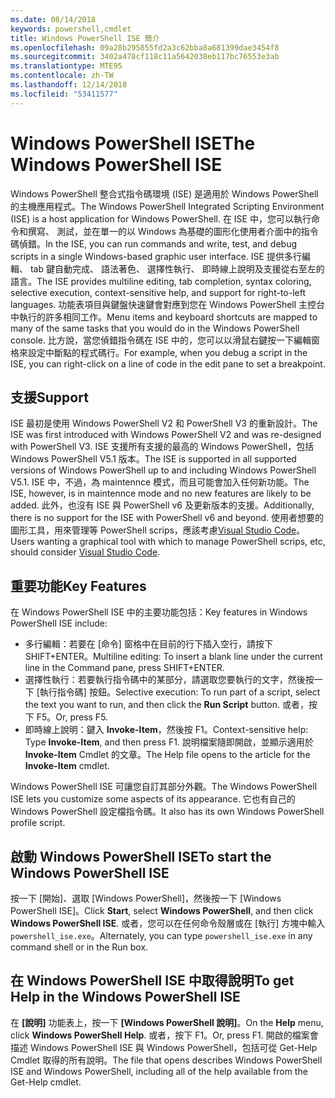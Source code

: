 ```yaml
---
ms.date: 08/14/2018
keywords: powershell,cmdlet
title: Windows PowerShell ISE 簡介
ms.openlocfilehash: 09a28b295855fd2a3c62bba8a681399dae3454f8
ms.sourcegitcommit: 3402a478cf118c11a5642038eb117bc76553e3ab
ms.translationtype: MTE95
ms.contentlocale: zh-TW
ms.lasthandoff: 12/14/2018
ms.locfileid: "53411577"
---
```

# <a name="the-windows-powershell-ise"></a><span data-ttu-id="440f0-103">Windows PowerShell ISE</span><span class="sxs-lookup"><span data-stu-id="440f0-103">The Windows PowerShell ISE</span></span>

<span data-ttu-id="440f0-104">Windows PowerShell 整合式指令碼環境 (ISE) 是適用於 Windows PowerShell 的主機應用程式。</span><span class="sxs-lookup"><span data-stu-id="440f0-104">The Windows PowerShell Integrated Scripting Environment (ISE) is a host application for Windows PowerShell.</span></span> <span data-ttu-id="440f0-105">在 ISE 中，您可以執行命令和撰寫、 測試，並在單一的以 Windows 為基礎的圖形化使用者介面中的指令碼偵錯。</span><span class="sxs-lookup"><span data-stu-id="440f0-105">In the ISE, you can run commands and write, test, and debug scripts in a single Windows-based graphic user interface.</span></span> <span data-ttu-id="440f0-106">ISE 提供多行編輯、 tab 鍵自動完成、 語法著色、 選擇性執行、 即時線上說明及支援從右至左的語言。</span><span class="sxs-lookup"><span data-stu-id="440f0-106">The ISE provides multiline editing, tab completion, syntax coloring, selective execution, context-sensitive help, and support for right-to-left languages.</span></span> <span data-ttu-id="440f0-107">功能表項目與鍵盤快速鍵會對應到您在 Windows PowerShell 主控台中執行的許多相同工作。</span><span class="sxs-lookup"><span data-stu-id="440f0-107">Menu items and keyboard shortcuts are mapped to many of the same tasks that you would do in the Windows PowerShell console.</span></span> <span data-ttu-id="440f0-108">比方說，當您偵錯指令碼在 ISE 中的，您可以以滑鼠右鍵按一下編輯窗格來設定中斷點的程式碼行。</span><span class="sxs-lookup"><span data-stu-id="440f0-108">For example, when you debug a script in the ISE, you can right-click on a line of code in the edit pane to set a breakpoint.</span></span>

## <a name="support"></a><span data-ttu-id="440f0-109">支援</span><span class="sxs-lookup"><span data-stu-id="440f0-109">Support</span></span>

<span data-ttu-id="440f0-110">ISE 最初是使用 Windows PowerShell V2 和 PowerShell V3 的重新設計。</span><span class="sxs-lookup"><span data-stu-id="440f0-110">The ISE was first introduced with Windows PowerShell V2 and was re-designed with PowerShell V3.</span></span> <span data-ttu-id="440f0-111">ISE 支援所有支援的最高的 Windows PowerShell，包括 Windows PowerShell V5.1 版本。</span><span class="sxs-lookup"><span data-stu-id="440f0-111">The ISE is supported in all supported versions of Windows PowerShell up to and including Windows PowerShell V5.1.</span></span> <span data-ttu-id="440f0-112">ISE 中，不過，為 maintennce 模式，而且可能會加入任何新功能。</span><span class="sxs-lookup"><span data-stu-id="440f0-112">The ISE, however, is in maintennce mode and no new features are likely to be added.</span></span>
<span data-ttu-id="440f0-113">此外，也沒有 ISE 與 PowerShell v6 及更新版本的支援。</span><span class="sxs-lookup"><span data-stu-id="440f0-113">Additionally, there is no support for the ISE with PowerShell v6 and beyond.</span></span> <span data-ttu-id="440f0-114">使用者想要的圖形工具，用來管理等 PowerShell scrips，應該考慮[Visual Studio Code](https://code.visualstudio.com/)。</span><span class="sxs-lookup"><span data-stu-id="440f0-114">Users wanting a graphical tool with which to manage PowerShell scrips, etc, should consider [Visual Studio Code](https://code.visualstudio.com/).</span></span>

## <a name="key-features"></a><span data-ttu-id="440f0-115">重要功能</span><span class="sxs-lookup"><span data-stu-id="440f0-115">Key Features</span></span>

<span data-ttu-id="440f0-116">在 Windows PowerShell ISE 中的主要功能包括：</span><span class="sxs-lookup"><span data-stu-id="440f0-116">Key features in Windows PowerShell ISE include:</span></span>

- <span data-ttu-id="440f0-117">多行編輯：若要在 [命令] 窗格中在目前的行下插入空行，請按下 SHIFT+ENTER。</span><span class="sxs-lookup"><span data-stu-id="440f0-117">Multiline editing: To insert a blank line under the current line in the Command pane, press SHIFT+ENTER.</span></span>
- <span data-ttu-id="440f0-118">選擇性執行：若要執行指令碼中的某部分，請選取您要執行的文字，然後按一下 [執行指令碼] 按鈕。</span><span class="sxs-lookup"><span data-stu-id="440f0-118">Selective execution: To run part of a script, select the text you want to run, and then click the **Run Script** button.</span></span> <span data-ttu-id="440f0-119">或者，按下 F5。</span><span class="sxs-lookup"><span data-stu-id="440f0-119">Or, press F5.</span></span>
- <span data-ttu-id="440f0-120">即時線上說明：鍵入 **Invoke-Item**，然後按 F1。</span><span class="sxs-lookup"><span data-stu-id="440f0-120">Context-sensitive help: Type **Invoke-Item**, and then press F1.</span></span> <span data-ttu-id="440f0-121">說明檔案隨即開啟，並顯示適用於 **Invoke-Item** Cmdlet 的文章。</span><span class="sxs-lookup"><span data-stu-id="440f0-121">The Help file opens to the article for the **Invoke-Item** cmdlet.</span></span>

<span data-ttu-id="440f0-122">Windows PowerShell ISE 可讓您自訂其部分外觀。</span><span class="sxs-lookup"><span data-stu-id="440f0-122">The Windows PowerShell ISE lets you customize some aspects of its appearance.</span></span> <span data-ttu-id="440f0-123">它也有自己的 Windows PowerShell 設定檔指令碼。</span><span class="sxs-lookup"><span data-stu-id="440f0-123">It also has its own Windows PowerShell profile script.</span></span>

## <a name="to-start-the-windows-powershell-ise"></a><span data-ttu-id="440f0-124">啟動 Windows PowerShell ISE</span><span class="sxs-lookup"><span data-stu-id="440f0-124">To start the Windows PowerShell ISE</span></span>

<span data-ttu-id="440f0-125">按一下 [開始]、選取 [Windows PowerShell]，然後按一下 [Windows PowerShell ISE]。</span><span class="sxs-lookup"><span data-stu-id="440f0-125">Click **Start**, select **Windows PowerShell**, and then click **Windows PowerShell ISE**.</span></span>
<span data-ttu-id="440f0-126">或者，您可以在任何命令殼層或在 [執行] 方塊中輸入 `powershell_ise.exe`。</span><span class="sxs-lookup"><span data-stu-id="440f0-126">Alternately, you can type `powershell_ise.exe` in any command shell or in the Run box.</span></span>

## <a name="to-get-help-in-the-windows-powershell-ise"></a><span data-ttu-id="440f0-127">在 Windows PowerShell ISE 中取得說明</span><span class="sxs-lookup"><span data-stu-id="440f0-127">To get Help in the Windows PowerShell ISE</span></span>

<span data-ttu-id="440f0-128">在 **[說明]** 功能表上，按一下 **[Windows PowerShell 說明]**。</span><span class="sxs-lookup"><span data-stu-id="440f0-128">On the **Help** menu, click **Windows PowerShell Help**.</span></span> <span data-ttu-id="440f0-129">或者，按下 F1。</span><span class="sxs-lookup"><span data-stu-id="440f0-129">Or, press F1.</span></span> <span data-ttu-id="440f0-130">開啟的檔案會描述 Windows PowerShell ISE 與 Windows PowerShell，包括可從 Get-Help Cmdlet 取得的所有說明。</span><span class="sxs-lookup"><span data-stu-id="440f0-130">The file that opens describes Windows PowerShell ISE and Windows PowerShell, including all of the help available from the Get-Help cmdlet.</span></span>

